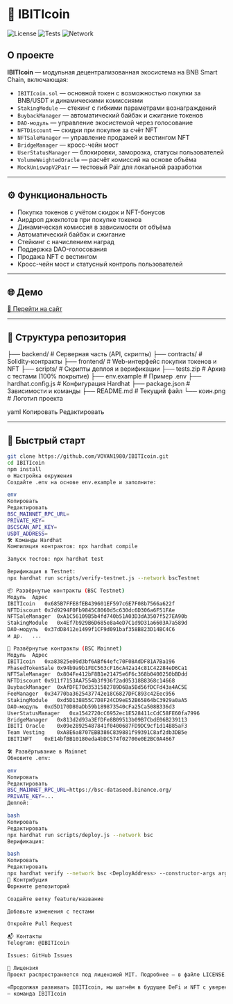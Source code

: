 # 🚀 IBITIcoin

![License](https://img.shields.io/badge/license-MIT-green)
![Tests](https://img.shields.io/badge/tests-100%25-success)
![Network](https://img.shields.io/badge/network-BSC-blue)

## О проекте

**IBITIcoin** — модульная децентрализованная экосистема на BNB Smart Chain, включающая:

- `IBITIcoin.sol` — основной токен с возможностью покупки за BNB/USDT и динамическими комиссиями
- `StakingModule` — стекинг с гибкими параметрами вознаграждений
- `BuybackManager` — автоматический байбэк и сжигание токенов
- `DAO-модуль` — управление экосистемой через голосование
- `NFTDiscount` — скидки при покупке за счёт NFT
- `NFTSaleManager` — управление продажей и вестингом NFT
- `BridgeManager` — кросс-чейн мост
- `UserStatusManager` — блокировки, заморозка, статусы пользователей
- `VolumeWeightedOracle` — расчёт комиссий на основе объёма
- `MockUniswapV2Pair` — тестовый Pair для локальной разработки

---

## ⚙️ Функциональность

- Покупка токенов с учётом скидок и NFT-бонусов
- Аирдроп джекпотов при покупке токенов
- Динамическая комиссия в зависимости от объёма
- Автоматический байбэк и сжигание
- Стейкинг с начислением наград
- Поддержка DAO-голосования
- Продажа NFT с вестингом
- Кросс-чейн мост и статусный контроль пользователей

---

## 🌐 Демо

[🔗 Перейти на сайт](https://vovan1980.github.io/ibiticoin.github.io/)

---

## 📁 Структура репозитория

├── backend/ # Серверная часть (API, скрипты)
├── contracts/ # Solidity-контракты
├── frontend/ # Web-интерфейс покупки токенов и NFT
├── scripts/ # Скрипты деплоя и верификации
├── tests.zip # Архив с тестами (100% покрытие)
├── env.example # Пример .env
├── hardhat.config.js # Конфигурация Hardhat
├── package.json # Зависимости и команды
├── README.md # Текущий файл
└── коин.png # Логотип проекта

yaml
Копировать
Редактировать

---

## 🚀 Быстрый старт

```bash
git clone https://github.com/VOVAN1980/IBITIcoin.git
cd IBITIcoin
npm install
⚙️ Настройка окружения
Создайте .env на основе env.example и заполните:

env
Копировать
Редактировать
BSC_MAINNET_RPC_URL=
PRIVATE_KEY=
BSCSCAN_API_KEY=
USDT_ADDRESS=
🛠️ Команды Hardhat
Компиляция контрактов: npx hardhat compile

Запуск тестов: npx hardhat test

Верификация в Testnet:
npx hardhat run scripts/verify-testnet.js --network bscTestnet

📦 Развёрнутые контракты (BSC Testnet)
Модуль	Адрес
IBITIcoin	0x685B7FFE8fEB439601EF597c6E7F08b7566a622f
NFTDiscount	0x7d9294F0Fb9845C8060d5c630dc6D306a6F51FAe
NFTSaleManager	0xA1C56109B5b4fd740b51A03D3dA3507f527EA90b
StakingModule	0x4Ef7b929B6D685e8a4eD7C1d9D31a6603A7a589d
DAO-модуль	0x37dD8412e1499f1CF9d091baf358B823D14BC4C6
и др.	...

🧠 Развёрнутые контракты (BSC Mainnet)
Модуль	Адрес
IBITIcoin	0xa83825e09d3bf6ABf64efc70F08AdDF81A7Ba196
PhasedTokenSale	0x94b9a9b1FEC563cF16cA42a14c81C42284eD6Ca1
NFTSaleManager	0x804Fe412bF8B1e21475e6F6c368b0400250bBDdd
NFTDiscount	0x911f7153AA7554b3f936f2ad05318B8368c14668
BuybackManager	0xAfDFE70d3531582789D6Ba5Bd56fDCFd43a4AC5E
FeeManager	0x34770ba3625437742e18C6827DFC893c42Eec956
StakingModule	0xd5D138855C7D8F24CD9eE52B65864bC3929a0aA5
DAO-модуль	0xd5D170D80aDb59b189873540cFa25Ca508B336d3
UserStatusManager	0xa1542720cC6952ec1E528411cCdC58FE60fa7996
BridgeManager	0x813d2d93a3EfDFe8B09513b09B7CbdE06B239113
IBITI Oracle	0x09e28925487841f0400687FD9DC9cf1d14B85aF3
Team Vesting	0xA8E6a8707EBB386C839881f99391C8af2db3DB5e
IBITINFT	0xE14bfBB10180eda4bDC574f02700e0E2BC0A4667

🛠 Развёртывание в Mainnet
Обновите .env:

env
Копировать
Редактировать
BSC_MAINNET_RPC_URL=https://bsc-dataseed.binance.org/
PRIVATE_KEY=...
Деплой:

bash
Копировать
Редактировать
npx hardhat run scripts/deploy.js --network bsc
Верификация:

bash
Копировать
Редактировать
npx hardhat verify --network bsc <DeployAddress> --constructor-args args.js
🤝 Контрибуция
Форкните репозиторий

Создайте ветку feature/название

Добавьте изменения с тестами

Откройте Pull Request

📬 Контакты
Telegram: @IBITIcoin

Issues: GitHub Issues

📄 Лицензия
Проект распространяется под лицензией MIT. Подробнее — в файле LICENSE.

«Продолжая развивать IBITIcoin, мы шагнём в будущее DeFi и NFT с уверенностью и безопасностью.»
— команда IBITIcoin
